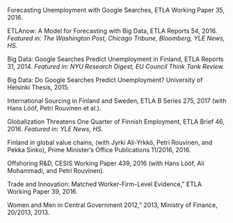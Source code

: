 Forecasting Unemployment with Google Searches, ETLA Working Paper 35, 2016.

ETLAnow: A Model for Forecasting with Big Data, ETLA Reports 54, 2016. _Featured in: The Washington Post, Chicago Tribune, Bloomberg, YLE News, HS._

Big Data: Google Searches Predict Unemployment in Finland, ETLA Reports 31, 2014. _Featured in: NYU Research Digest, EU Council Think Tank Review._

Big Data: Do Google Searches Predict Unemployment? University of Helsinki Thesis,	2015.

International Sourcing in Finland and Sweden, ETLA B Series 275, 2017 (with Hans Lööf, Petri Rouvinen et al.).

Globalization Threatens One Quarter of Finnish Employment, ETLA Brief 46, 2016. _Featured in: YLE News, HS._

Finland in global value chains, (with Jyrki Ali-Yrkkö, Petri Rouvinen, and Pekka Sinko), Prime Minister’s Office Publications 11/2016, 2016.

Offshoring R&D, CESIS Working Paper 439, 2016 (with Hans Lööf, Ali Mohammadi, and Petri Rouvinen).

Trade and Innovation: Matched Worker-Firm-Level Evidence,” ETLA Working Paper 39, 2016.

Women and Men in Central Government 2012,” 2013, Ministry of Finance, 20/2013, 2013.
